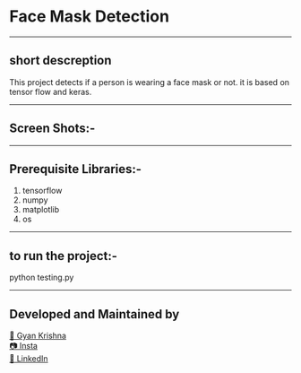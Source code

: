 # Face Mask Detection
------------------------------------------------------------------------------------
## short descreption
This project detects if a person is wearing a face mask or not. it is based on tensor
flow and keras.

------------------------------------------------------------------------------------
## Screen Shots:-

------------------------------------------------------------------------------------
## Prerequisite Libraries:-
1. tensorflow
2. numpy
3. matplotlib
4. os
------------------------------------------------------------------------------------
## to run the project:-
python testing.py

------------------------------------------------------------------------------------
## Developed and Maintained by
[👨 Gyan Krishna]()<br>
[📷 Insta](https://www.instagram.com/phenix_labs/)<br>
[🧳 LinkedIn](https://www.linkedin.com/in/gyan-krishna-8625a1158/)
